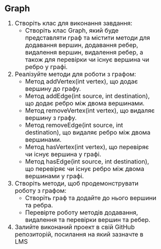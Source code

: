 <h1>Graph</h1>
<ol style="font-size: 20px">
<li>Створіть клас для виконання завдання:
<ul><li>Створіть клас Graph, який буде представляти граф та містити методи для додавання вершин, додавання ребер, видалення вершин, видалення ребер, а також для перевірки чи існує вершина чи ребро у графі.</li></ul>
</li>
<li>Реалізуйте методи для роботи з графом:
<ul>
<li>
Метод addVertex(int vertex), що додає вершину до графу.
</li>
<li>Метод addEdge(int source, int destination), що додає ребро між двома вершинами.</li>
<li> Метод removeVertex(int vertex), що видаляє вершину з графу.</li>
<li>Метод removeEdge(int source, int destination), що видаляє ребро між двома вершинами.</li>
<li>Метод hasVertex(int vertex), що перевіряє чи існує вершина у графі.</li>
<li>Метод hasEdge(int source, int destination), що перевіряє чи існує ребро між двома вершинами у графі.</li>
</ul> 
</li>
<li>Створіть методи, щоб продемонструвати роботу з графом:
<ul>
<li>Створіть граф та додайте до нього вершини та ребра.</li>
<li>Перевірте роботу методів додавання, видалення та перевірки вершин та ребер.</li>
</ul>
</li>
<li>Залийте виконаний проект в свій GitHub репозиторій, посилання на який зазначте в LMS</li>
</ol>